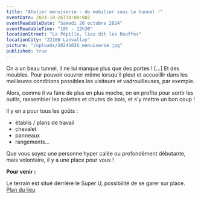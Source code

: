 ```yaml
---
title: "Atelier menuiserie - du mobilier sous le tunnel !"
eventDate: 2024-10-26T10:00:00Z
eventReadableDate: "Samedi 26 octobre 2024"
eventReadableTime: "10h - 12h30"
locationStreet: "La Pépille, lieu dit les Rouffes"
locationCity: "22100 Lanvallay"
picture: "/uploads/20241026_menuiserie.jpg"
published: true
---
```




On a un beau tunnel, il ne lui manque plus que des portes ! 
[...] 
Et des meubles. Pour pouvoir oeuvrer même lorsqu'il pleut et accueillir dans les meilleures conditions possibles les visiteurs et vadrouilleuses, par exemple.

<!--more-->

Alors, comme il va faire de plus en plus moche, on en profite pour sortir les outils, rassembler les palettes et chutes de bois, et s'y mettre un bon coup !

Il y en a pour tous les goûts : 

- établis / plans de travail
- chevalet
- panneaux
- rangements...

Que vous soyez une personne hyper calée ou profondément débutante, mais volontaire, il y a une place pour vous !

**Pour venir :**

Le terrain est situé derrière le Super U, possibilité de se garer sur place.
[Plan du lieu](https://www.openstreetmap.org/#map=17/48.44885/-2.01522&layers=N)
